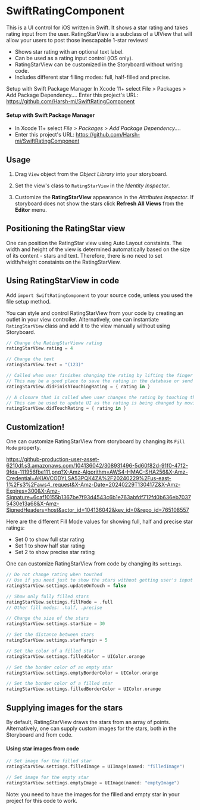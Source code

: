 # SwiftRatingComponent

This is a UI control for iOS written in Swift. It shows a star rating and takes rating input from the user. RatingStarView is a subclass of a UIView that will allow your users to post those inescapable 1-star reviews!

* Shows star rating with an optional text label.
* Can be used as a rating input control (iOS only).
* RatingStarView can be customized in the Storyboard without writing code.
* Includes different star filling modes: full, half-filled and precise.

Setup with Swift Package Manager
In Xcode 11+ select File > Packages > Add Package Dependency....
Enter this project's URL: https://github.com/Harsh-mi/SwiftRatingComponent

#### Setup with Swift Package Manager

* In Xcode 11+ select *File > Packages > Add Package Dependency...*.
* Enter this project's URL: https://github.com/Harsh-mi/SwiftRatingComponent

## Usage

1) Drag `View` object from the *Object Library* into your storyboard.

2) Set the view's class to `RatingStarView` in the *Identity Inspector*.

3) Customize the **RatingStarView** appearance in the *Attributes Inspector*. If storyboard does not show the stars click **Refresh All Views** from the **Editor** menu.

## Positioning the RatingStar view

One can position the RatingStar view using Auto Layout constaints. The width and height of the view is determined automatically based on the size of its content - stars and text. Therefore, there is no need to set width/height constaints on the RatingStarView.

## Using RatingStarView in code

Add `import SwiftRatingComponent` to your source code, unless you used the file setup method.

You can style and control RatingStarView from your code by creating an outlet in your view controller. Alternatively, one can instantiate `RatingStarView` class and add it to the view manually without using Storyboard.

```Swift
// Change the RatingStarVieww rating
ratingStarView.rating = 4

// Change the text
ratingStarView.text = "(123)"

// Called when user finishes changing the rating by lifting the finger from the view.
// This may be a good place to save the rating in the database or send to the server.
ratingStarView.didFinishTouchingRating = { rating in }

// A closure that is called when user changes the rating by touching the view.
// This can be used to update UI as the rating is being changed by moving a finger.
ratingStarView.didTouchRating = { rating in }
```

## Customization!

One can customize RatingStarView from storyboard by changing its `Fill Mode` property.

https://github-production-user-asset-6210df.s3.amazonaws.com/104136042/308931496-5d60f82d-91f0-47f2-9fda-111956fbe111.png?X-Amz-Algorithm=AWS4-HMAC-SHA256&X-Amz-Credential=AKIAVCODYLSA53PQK4ZA%2F20240229%2Fus-east-1%2Fs3%2Faws4_request&X-Amz-Date=20240229T130417Z&X-Amz-Expires=300&X-Amz-Signature=6caf10155b1367be7f93d4543c6b1e763abfdf712fd0b636eb70375430e13a68&X-Amz-SignedHeaders=host&actor_id=104136042&key_id=0&repo_id=765108557

Here are the different Fill Mode values for showing full, half and precise star ratings:

* Set 0 to show full star rating
* Set 1 to show half star rating
* Set 2 to show precise star rating

One can customize RatingStarView from code by changing its `settings`.

```Swift
// Do not change rating when touched
// Use if you need just to show the stars without getting user's input
ratingStarView.settings.updateOnTouch = false

// Show only fully filled stars
ratingStarView.settings.fillMode = .full
// Other fill modes: .half, .precise

// Change the size of the stars
ratingStarView.settings.starSize = 30

// Set the distance between stars
ratingStarView.settings.starMargin = 5

// Set the color of a filled star
ratingStarView.settings.filledColor = UIColor.orange

// Set the border color of an empty star
ratingStarView.settings.emptyBorderColor = UIColor.orange

// Set the border color of a filled star
ratingStarView.settings.filledBorderColor = UIColor.orange
```

## Supplying images for the stars

By default, RatingStarView draws the stars from an array of points. Alternatively, one can supply custom images for the stars, both in the Storyboard and from code.

#### Using star images from code

```Swift
// Set image for the filled star
ratingStarView.settings.filledImage = UIImage(named: "filledImage")

// Set image for the empty star
ratingStarView.settings.emptyImage = UIImage(named: "emptyImage")
```
Note: you need to have the images for the filled and empty star in your project for this code to work.
